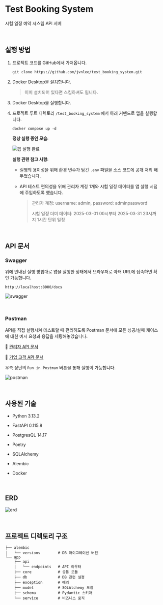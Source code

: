 # Test Booking System

시험 일정 예약 시스템 API 서버

&nbsp;

## 실행 방법

1. 프로젝트 코드를 GitHub에서 가져옵니다.

   ```
   git clone https://github.com/jvnlee/test_booking_system.git
   ```

2. Docker Desktop을 [설치](https://www.docker.com/)합니다.

   > 이미 설치되어 있다면 스킵하셔도 됩니다.


3. Docker Desktop을 실행합니다.


4. 프로젝트 루트 디렉토리 `/test_booking_system` 에서 아래 커맨드로 앱을 실행합니다.

    ```
    docker compose up -d
    ```

   **정상 실행 중인 모습:**

   ![앱 실행 완료](https://github.com/user-attachments/assets/4560c5d5-69af-46f5-a0eb-4a03e5fe2fa2)

   **실행 관련 참고 사항:**

   - 실행의 용이성을 위해 환경 변수가 담긴 `.env` 파일을 소스 코드에 공개 처리 해두었습니다.
   
   - API 테스트 편의성을 위해 관리자 계정 1개와 시험 일정 데이터를 앱 실행 시점에 주입하도록 했습니다.
   
      > 관리자 계정: username: admin, password: adminpassword
      > 
      > 시험 일정 더미 데이터: 2025-03-01 00시부터 2025-03-31 23시까지 1시간 단위 일정

&nbsp;

## API 문서

### Swagger

위에 안내된 실행 방법대로 앱을 실행한 상태에서 브라우저로 아래 URL에 접속하면 확인 가능합니다.

```
http://localhost:8000/docs
```

![swagger](https://github.com/user-attachments/assets/73b2c3d9-a239-4fba-a581-a5c5a54ed7d1)

&nbsp;

### Postman

API를 직접 실행시켜 테스트할 때 편리하도록 Postman 문서에 모든 성공/실패 케이스에 대한 예시 요청과 응답을 세팅해놓았습니다.

🔗 [관리자 API 문서](https://documenter.getpostman.com/view/20015084/2sAYdkFoAP#bfb54a5a-560f-4372-9746-73b78ddee599)

🔗 [기업 고객 API 문서](https://documenter.getpostman.com/view/20015084/2sAYdkFoAQ)

우측 상단의 `Run in Postman` 버튼을 통해 실행이 가능합니다.

![postman](https://github.com/user-attachments/assets/690e3ee4-728d-4064-bec7-c509f6d38a93)

&nbsp;

## 사용된 기술

- Python 3.13.2

- FastAPI 0.115.8

- PostgresQL 14.17

- Poetry

- SQLAlchemy

- Alembic

- Docker

&nbsp;

## ERD

![erd](https://github.com/user-attachments/assets/842d3c33-2f38-4d72-9458-35212b5d7281)

&nbsp;

## 프로젝트 디렉토리 구조

```
├── alembic             
│   └── versions        # DB 마이그레이션 버전
└── app
    ├── api
    │   └── endpoints   # API 라우터
    ├── core            # 공통 모듈
    ├── db              # DB 관련 설정
    ├── exception       # 예외
    ├── model           # SQLAlchemy 모델
    ├── schema          # Pydantic 스키마
    └── service         # 비즈니스 로직
```
